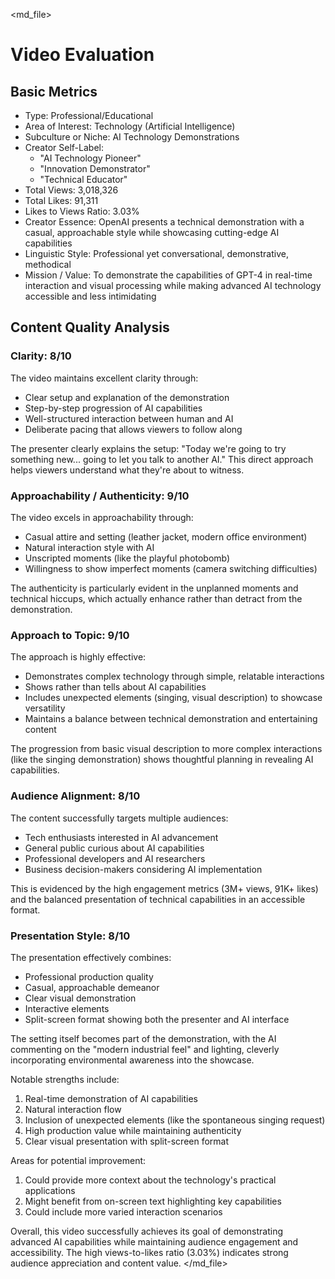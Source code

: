 <md_file>
# Video Evaluation

## Basic Metrics
- Type: Professional/Educational
- Area of Interest: Technology (Artificial Intelligence)
- Subculture or Niche: AI Technology Demonstrations
- Creator Self-Label: 
  - "AI Technology Pioneer"
  - "Innovation Demonstrator"
  - "Technical Educator"
- Total Views: 3,018,326
- Total Likes: 91,311
- Likes to Views Ratio: 3.03%
- Creator Essence: OpenAI presents a technical demonstration with a casual, approachable style while showcasing cutting-edge AI capabilities
- Linguistic Style: Professional yet conversational, demonstrative, methodical
- Mission / Value: To demonstrate the capabilities of GPT-4 in real-time interaction and visual processing while making advanced AI technology accessible and less intimidating

## Content Quality Analysis

### Clarity: 8/10
The video maintains excellent clarity through:
- Clear setup and explanation of the demonstration
- Step-by-step progression of AI capabilities
- Well-structured interaction between human and AI
- Deliberate pacing that allows viewers to follow along

The presenter clearly explains the setup: "Today we're going to try something new... going to let you talk to another AI." This direct approach helps viewers understand what they're about to witness.

### Approachability / Authenticity: 9/10
The video excels in approachability through:
- Casual attire and setting (leather jacket, modern office environment)
- Natural interaction style with AI
- Unscripted moments (like the playful photobomb)
- Willingness to show imperfect moments (camera switching difficulties)

The authenticity is particularly evident in the unplanned moments and technical hiccups, which actually enhance rather than detract from the demonstration.

### Approach to Topic: 9/10
The approach is highly effective:
- Demonstrates complex technology through simple, relatable interactions
- Shows rather than tells about AI capabilities
- Includes unexpected elements (singing, visual description) to showcase versatility
- Maintains a balance between technical demonstration and entertaining content

The progression from basic visual description to more complex interactions (like the singing demonstration) shows thoughtful planning in revealing AI capabilities.

### Audience Alignment: 8/10
The content successfully targets multiple audiences:
- Tech enthusiasts interested in AI advancement
- General public curious about AI capabilities
- Professional developers and AI researchers
- Business decision-makers considering AI implementation

This is evidenced by the high engagement metrics (3M+ views, 91K+ likes) and the balanced presentation of technical capabilities in an accessible format.

### Presentation Style: 8/10
The presentation effectively combines:
- Professional production quality
- Casual, approachable demeanor
- Clear visual demonstration
- Interactive elements
- Split-screen format showing both the presenter and AI interface

The setting itself becomes part of the demonstration, with the AI commenting on the "modern industrial feel" and lighting, cleverly incorporating environmental awareness into the showcase.

Notable strengths include:
1. Real-time demonstration of AI capabilities
2. Natural interaction flow
3. Inclusion of unexpected elements (like the spontaneous singing request)
4. High production value while maintaining authenticity
5. Clear visual presentation with split-screen format

Areas for potential improvement:
1. Could provide more context about the technology's practical applications
2. Might benefit from on-screen text highlighting key capabilities
3. Could include more varied interaction scenarios

Overall, this video successfully achieves its goal of demonstrating advanced AI capabilities while maintaining audience engagement and accessibility. The high views-to-likes ratio (3.03%) indicates strong audience appreciation and content value.
</md_file>